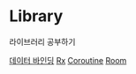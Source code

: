# Library

라이브러리 공부하기

[데이터 바인딩](https://github.com/2hyungjin/Library/blob/main/Explanation/DataBinding.md)
[Rx](https://github.com/2hyungjin/Library/blob/main/Explanation/Rx.md)
[Coroutine](https://github.com/2hyungjin/Library/blob/main/Explanation/Coroutine.md)
[Room](https://github.com/2hyungjin/Library/blob/main/Explanation/Room.md)
